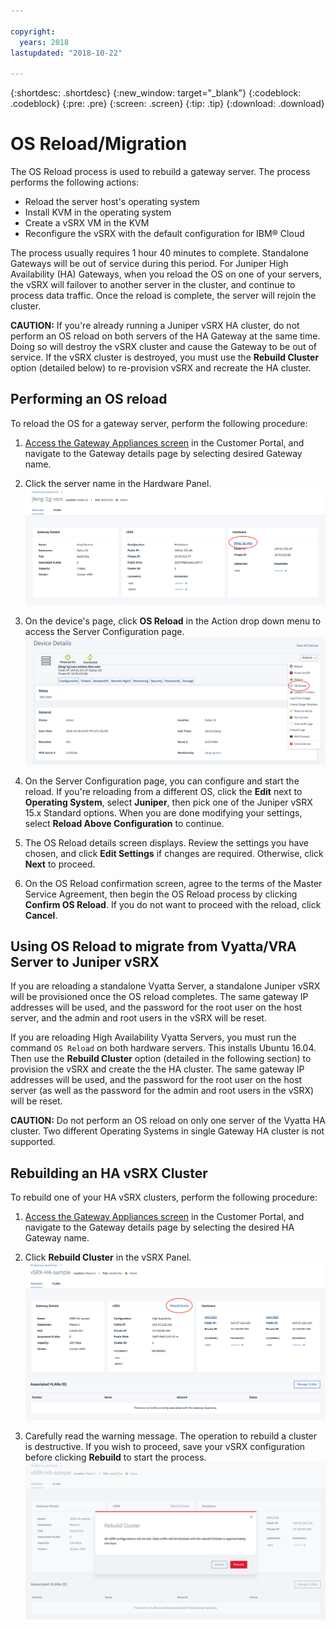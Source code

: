 ```yaml
---

copyright:
  years: 2018
lastupdated: "2018-10-22"

---
```


{:shortdesc: .shortdesc}
{:new_window: target="_blank"}
{:codeblock: .codeblock}
{:pre: .pre}
{:screen: .screen}
{:tip: .tip}
{:download: .download}

# OS Reload/Migration
The OS Reload process is used to rebuild a gateway server. The process performs the following actions:

* Reload the server host's operating system
* Install KVM in the operating system
* Create a vSRX VM in the KVM
* Reconfigure the vSRX with the default configuration for IBM® Cloud

The process usually requires 1 hour 40 minutes to complete. Standalone Gateways will be out of service during this period. For Juniper High Availability (HA) Gateways, when you reload the OS on one of your servers, the vSRX will failover to another server in the cluster, and continue to process data traffic. Once the reload is complete, the server will rejoin the cluster.

**CAUTION:** If you're already running a Juniper vSRX HA cluster, do not perform an OS reload on both servers of the HA Gateway at the same time. Doing so will destroy the vSRX cluster and cause the Gateway to be out of service. If the vSRX cluster is destroyed, you must use the **Rebuild Cluster** option (detailed below) to re-provision vSRX and recreate the HA cluster.

## Performing an OS reload
To reload the OS for a gateway server, perform the following procedure:

1. [Access the Gateway Appliances screen](access-gateway-appliances.html) in the Customer Portal, and navigate to the Gateway details page by selecting desired Gateway name.

2. Click the server name in the Hardware Panel.
![Hardware Server](images/os_hardware.png)

3. On the device's page, click **OS Reload** in the Action drop down menu to access the Server Configuration page.
![Device Details](images/os_device_page.png)

4. On the Server Configuration page, you can configure and start the reload. If you're reloading from a different OS, click the **Edit** next to **Operating System**, select **Juniper**, then pick one of the Juniper vSRX 15.x Standard options. When you are done modifying your settings, select **Reload Above Configuration** to continue.

5. The OS Reload details screen displays. Review the settings you have chosen, and click **Edit Settings** if changes are required. Otherwise, click **Next** to proceed.

6. On the OS Reload confirmation screen, agree to the terms of the Master Service Agreement, then begin the OS Reload process by clicking **Confirm OS Reload**. If you do not want to proceed with the reload, click **Cancel**.

## Using OS Reload to migrate from Vyatta/VRA Server to Juniper vSRX
If you are reloading a standalone Vyatta Server, a standalone Juniper vSRX will be provisioned once the OS reload completes. The same gateway IP addresses will be used, and the password for the root user on the host server, and the admin and root users in the vSRX will be reset.

If you are reloading High Availability Vyatta Servers, you must run the command `OS Reload` on both hardware servers. This installs Ubuntu 16.04. Then use the **Rebuild Cluster** option (detailed in the following section) to provision the vSRX and create the the HA cluster. The same gateway IP addresses will be used, and the password for the root user on the host server (as well as the password for the admin and root users in the vSRX) will be reset.

**CAUTION:** Do not perform an OS reload on only one server of the Vyatta HA cluster. Two different Operating Systems in single Gateway HA cluster is not supported.

## Rebuilding an HA vSRX Cluster
To rebuild one of your HA vSRX clusters, perform the following procedure:

1. [Access the Gateway Appliances screen](access-gateway-appliances.html) in the Customer Portal, and navigate to the Gateway details page by selecting the desired HA Gateway name.

2. Click **Rebuild Cluster** in the vSRX Panel.
![Rebuild Cluster](images/rebuild_cluster.png)

3. Carefully read the warning message. The operation to rebuild a cluster is destructive. If you wish to proceed, save your vSRX configuration before clicking **Rebuild** to start the process.
![Confirm Rebuild Cluster](images/rebuild_cluster_confirm.png)
